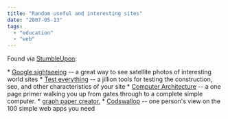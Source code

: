 ```yaml
---
title: "Random useful and interesting sites"
date: "2007-05-13"
tags: 
  - "education"
  - "web"
---
```


Found via [StumbleUpon](http://www.stumbleupon.com/ "StumbleUpon ? Welcome to StumbleUpon"):

\* [Google sightseeing](http://googlesightseeing.com/) -- a great way to see satellite photos of interesting world sites \* [Test everything](http://tester.jonasjohn.de/) -- a jillion tools for testing the construction, seo, and other characteristics of your site \* [Computer Architecture](http://dept-info.labri.fr/~strandh/Teaching/AMP/Common/Strandh-Tutorial/Dir.html) -- a one page primer walking you up from gates through to a complete simple computer. \* [graph paper creator.](http://www.incompetech.com/graphpaper/lite/) \* [Codswallop](http://www.cogniview.com/convert-pdf-to-excel/post/the-freelancers-toolset-100-web-apps-for-everything-you-will-possibly-need/) -- one person's view on the 100 simple web apps you need

